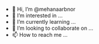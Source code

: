 - 👋 Hi, I’m @mehanaarbnor
- 👀 I’m interested in ...
- 🌱 I’m currently learning ...
- 💞️ I’m looking to collaborate on ...
- 📫 How to reach me ...

<!---
mehanaarbnor/mehanaarbnor is a ✨ special ✨ repository because its `README.md` (this file) appears on your GitHub profile.
You can click the Preview link to take a look at your changes.
--->
